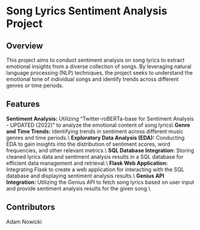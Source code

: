 # Song Lyrics Sentiment Analysis Project

## Overview

This project aims to conduct sentiment analysis on song lyrics to extract emotional insights from a diverse collection of songs. By leveraging natural language processing (NLP) techniques, the project seeks to understand the emotional tone of individual songs and identify trends across different genres or time periods.

## Features

**Sentiment Analysis:** Utilizing “Twitter-roBERTa-base for Sentiment Analysis - UPDATED (2022)” to analyze the emotional content of song lyrics\ 
**Genre and Time Trends:** Identifying trends in sentiment across different music genres and time periods.\\
**Exploratory Data Analysis (EDA):** Conducting EDA to gain insights into the distribution of sentiment scores, word frequencies, and other relevant metrics.\ 
**SQL Database Integration:** Storing cleaned lyrics data and sentiment analysis results in a SQL database for efficient data management and retrieval.\ 
**Flask Web Application:** Integrating Flask to create a web application for interacting with the SQL database and displaying sentiment analysis results.\ 
**Genius API Integration:** Utilizing the Genius API to fetch song lyrics based on user input and provide sentiment analysis results for the given song.\ 

## Contributors

Adam Nowicki
